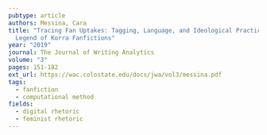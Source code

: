 ```yaml
---
pubtype: article
authors: Messina, Cara
title: "Tracing Fan Uptakes: Tagging, Language, and Ideological Practices in The
  Legend of Korra Fanfictions"
year: "2019"
journal: The Journal of Writing Analytics
volume: "3"
pages: 151-182
ext_url: https://wac.colostate.edu/docs/jwa/vol3/messina.pdf
tags:
  - fanfiction
  - computational method
fields:
  - digital rhetoric
  - feminist rhetoric
---
```

